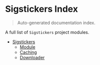 # Sigstickers Index

> Auto-generated documentation index.

A full list of `Sigstickers` project modules.

- [Sigstickers](sigstickers/index.md#sigstickers)
    - [Module](sigstickers/module.md#module)
    - [Caching](sigstickers/caching.md#caching)
    - [Downloader](sigstickers/downloader.md#downloader)
